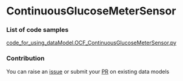 # ContinuousGlucoseMeterSensor

### List of code samples 

<!-- 50-List of code -->

<!-- [code entry](link) -->
[code_for_using_dataModel.OCF_ContinuousGlucoseMeterSensor.py](https://github.com/smart-data-models/dataModel.OCF/blob/master/ContinuousGlucoseMeterSensor/code/code_for_using_dataModel.OCF_ContinuousGlucoseMeterSensor.py)


<!-- /50-List of code -->

### Contribution
You can raise an [issue](https://github.com/smart-data-models/dataModel.OCF/issues) or submit your [PR](https://github.com/smart-data-models/dataModel.OCF/pulls) on existing data models
